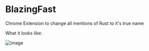 # BlazingFast
Chrome Extension to change all mentions of Rust to it's true name

What it looks like:

![image](https://github.com/JosTheDude/BlazingFast/assets/43651265/f20bf4b6-7336-444f-99be-d75bdc1b4f5a)
